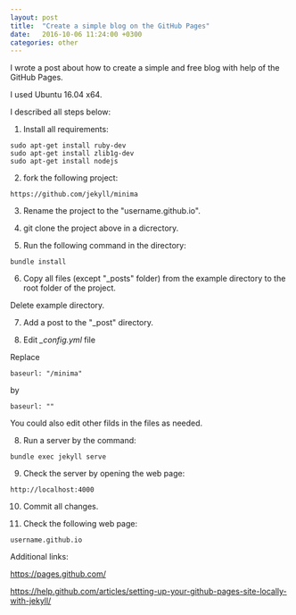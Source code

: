 ```yaml
---
layout: post
title:  "Create a simple blog on the GitHub Pages"
date:   2016-10-06 11:24:00 +0300
categories: other
---
```


I wrote a post about how to create a simple and free blog with help of the GitHub Pages.

I used Ubuntu 16.04 x64.

I described all steps below:

1) Install all requirements:

```
sudo apt-get install ruby-dev
sudo apt-get install zlib1g-dev
sudo apt-get install nodejs
```

2) fork the following project:

```
https://github.com/jekyll/minima
```

3) Rename the project to the "username.github.io".

4) git clone the project above in a dicrectory.

5) Run the following command in the directory:

```
bundle install
```

6) Copy all files (except "_posts" folder) from the example directory to the root folder of the project.

Delete example directory.

7) Add a post to the "_post" directory.

8) Edit *_config.yml* file

Replace

```
baseurl: "/minima"
```

by

```
baseurl: ""
```

You could also edit other filds in the files as needed.

8) Run a server by the command:

```
bundle exec jekyll serve
```

9) Check the server by opening the web page:

```
http://localhost:4000
```

10) Сommit all changes.

11) Check the following web page: 

```
username.github.io
```

Additional links:

https://pages.github.com/

https://help.github.com/articles/setting-up-your-github-pages-site-locally-with-jekyll/
